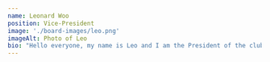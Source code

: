 ```yaml
---
name: Leonard Woo
position: Vice-President
image: './board-images/leo.png'
imageAlt: Photo of Leo
bio: "Hello everyone, my name is Leo and I am the President of the club. I am passionate about learning new languages and cultures, especially Japanese. I have been studying Japanese for three years and I can speak, read, and write pretty well now. I also enjoy watching anime, reading manga, and listening to J-pop. I hope to visit Japan someday and experience its rich history and traditions. As the President of the club, I want to create a friendly and supportive environment for all the members. I also want to organize fun and educational activities that will help us improve our language skills and cultural awareness. I look forward to meeting you all and sharing our interests and experiences. Thank you for your attention."
---
```

